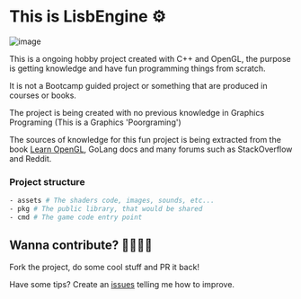 # This is LisbEngine ⚙️

![image](https://upload.wikimedia.org/wikipedia/commons/e/e9/Opengl-logo.svg)

This is a ongoing hobby project created with C++ and OpenGL, the purpose is getting knowledge
and have fun programming things from scratch.

It is not a Bootcamp guided project or something that are produced in courses or books.

The project is being created with no previous knowledge in Graphics Programing (This is a Graphics 'Poorgraming')

The sources of knowledge for this fun project is being extracted from the book [Learn OpenGL](https://learnopengl.com), GoLang docs and many forums such as StackOverflow and Reddit.

### Project structure

```bash
- assets # The shaders code, images, sounds, etc...
- pkg # The public library, that would be shared
- cmd # The game code entry point
```

## Wanna contribute? 🫱🏿‍🫲🏼

Fork the project, do some cool stuff and PR it back!

Have some tips? Create an [issues](https://github.com/tenlisboa/LisbEngine/issues/new) telling me
how to improve.
